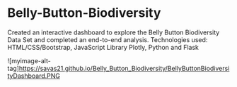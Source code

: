 # Belly-Button-Biodiversity

Created an interactive dashboard to explore the Belly Button Biodiversity Data Set and completed an end-to-end
analysis. Technologies used: HTML/CSS/Bootstrap, JavaScript Library Plotly, Python and Flask

![myimage-alt-tag]https://savas21.github.io/Belly_Button_Biodiversity/BellyButtonBiodiversityDashboard.PNG







